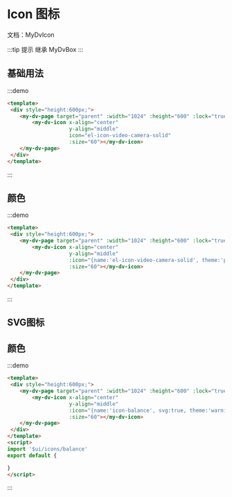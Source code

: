 # Icon 图标

文档：<api-link href="dv/my-dv-icon">MyDvIcon</api-link>

:::tip 提示
继承 <api-link href="dv/my-dv-box">MyDvBox</api-link>
:::

## 基础用法

:::demo
```html
<template>
 <div style="height:600px;">
    <my-dv-page target="parent" :width="1024" :height="600" :lock="true">
        <my-dv-icon x-align="center"
                    y-align="middle" 
                    icon="el-icon-video-camera-solid"
                    :size="60"></my-dv-icon>
    </my-dv-page>
 </div>
</template>
```
:::

## 颜色
:::demo
```html
<template>
 <div style="height:600px;">
    <my-dv-page target="parent" :width="1024" :height="600" :lock="true">
        <my-dv-icon x-align="center"
                    y-align="middle" 
                    :icon="{name:'el-icon-video-camera-solid', theme:'primary'}"
                    :size="60"></my-dv-icon>
    </my-dv-page>
 </div>
</template>
```
:::

## SVG图标


## 颜色
:::demo
```html
<template>
 <div style="height:600px;">
    <my-dv-page target="parent" :width="1024" :height="600" :lock="true">
        <my-dv-icon x-align="center"
                    y-align="middle" 
                    :icon="{name:'icon-balance', svg:true, theme:'warning'}"
                    :size="60"></my-dv-icon>
    </my-dv-page>
 </div>
</template>
<script>
import '$ui/icons/balance'
export default {

}
</script>
```
:::
